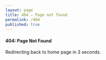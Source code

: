 ```yaml
---
layout: page
title: 404 — Page not found
permalink: /404
published: true
---
```

<div class="docs-section examples top" id="welcome">
<h4>404: Page Not Found</h4>
Redirecting back to home page in 3 seconds.
</div>

